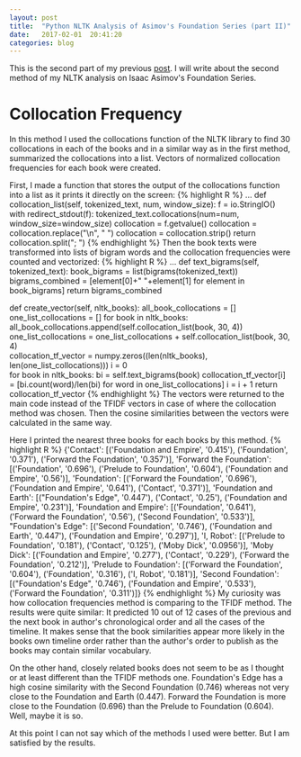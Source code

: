 ```yaml
---
layout: post
title:  "Python NLTK Analysis of Asimov's Foundation Series (part II)"
date:   2017-02-01  20:41:20
categories: blog
---
```


This is the second part of my previous [post][partI]. I will write about the second method of my 
NLTK analysis on Isaac Asimov's Foundation Series.


# Collocation Frequency
In this method I used the collocations function of the NLTK library to find 30 collocations in each of the books and 
in a similar way as in the first method, summarized the collocations into a list. Vectors of 
normalized collocation frequencies for each book were created. 

First, I made a function that stores the output of the collocations function into a list as it prints it
directly on the screen: 
{% highlight R %} 
...
def collocation_list(self, tokenized_text, num, window_size):
    f = io.StringIO()
    with redirect_stdout(f):
        tokenized_text.collocations(num=num, window_size=window_size)
        collocation = f.getvalue()
        collocation = collocation.replace("\n", " ")
        collocation = collocation.strip()
        return collocation.split("; ")
{% endhighlight %}
Then the book texts were transformed into lists of bigram words and the collocation frequencies 
were counted and vectorized: 
{% highlight R %}
...
def text_bigrams(self, tokenized_text):
    book_bigrams = list(bigrams(tokenized_text))
    bigrams_combined = [element[0]+" "+element[1] for element in book_bigrams]
    return bigrams_combined

def create_vector(self, nltk_books):
    all_book_collocations = []
    one_list_collocations = []
    for book in nltk_books:
        all_book_collocations.append(self.collocation_list(book, 30, 4))
        one_list_collocations = one_list_collocations + self.collocation_list(book, 30, 4)        
    collocation_tf_vector = numpy.zeros((len(nltk_books), len(one_list_collocations)))
    i = 0  
    for book in nltk_books:
        bi = self.text_bigrams(book)
        collocation_tf_vector[i] = [bi.count(word)/len(bi) for word in one_list_collocations]
        i = i + 1
    return collocation_tf_vector
{% endhighlight %}
The vectors were returned to the main code instead of the TFIDF vectors in case of where the collocation 
method was chosen. Then the cosine similarities between the vectors were calculated in the same way. 

Here I printed the nearest three books for each books by this method.
{% highlight R %}
{'Contact':                 [('Foundation and Empire', '0.415'),
                             ('Foundation', '0.371'),
                             ('Forward the Foundation', '0.357')],
 'Forward the Foundation':  [('Foundation', '0.696'),
                             ('Prelude to Foundation', '0.604'),
                             ('Foundation and Empire', '0.56')],
 'Foundation':              [('Forward the Foundation', '0.696'),
                             ('Foundation and Empire', '0.641'),
                             ('Contact', '0.371')],
 'Foundation and Earth':    [("Foundation's Edge", '0.447'),
                             ('Contact', '0.25'),
                             ('Foundation and Empire', '0.231')],
 'Foundation and Empire':   [('Foundation', '0.641'),
                             ('Forward the Foundation', '0.56'),
                             ('Second Foundation', '0.533')],
 "Foundation's Edge":       [('Second Foundation', '0.746'),
                             ('Foundation and Earth', '0.447'),
                             ('Foundation and Empire', '0.297')],
 'I, Robot':                [('Prelude to Foundation', '0.181'),
                             ('Contact', '0.125'),
                             ('Moby Dick', '0.0956')],
 'Moby Dick':               [('Foundation and Empire', '0.277'),
                             ('Contact', '0.229'),
                             ('Forward the Foundation', '0.212')],
 'Prelude to Foundation':   [('Forward the Foundation', '0.604'),
                             ('Foundation', '0.316'),
                             ('I, Robot', '0.181')],
 'Second Foundation':       [("Foundation's Edge", '0.746'),
                             ('Foundation and Empire', '0.533'),
                             ('Forward the Foundation', '0.311')]}
{% endhighlight %}
My curiosity was how collocation frequencies method is comparing to the TFIDF method. 
The results were quite similar: It predicted 10 out of 12 cases of the previous and 
the next book in author's chronological order and all the cases of the timeline. 
It makes sense that the book similarities appear more likely in the books own timeline order rather 
than the author's order to publish as the books  may contain similar vocabulary. 

On the other hand, closely related books does not seem to be as I thought or at least different 
than the TFIDF methods one. Foundation's Edge has a 
high cosine similarity with the Second Foundation (0.746) whereas not very close to the Foundation and 
Earth (0.447). Forward the Foundation is more close to the Foundation (0.696) than the 
Prelude to Foundation (0.604). Well, maybe it is so.

At this point I can not say which of the methods I used were better. But I am satisfied by the results. 

[partI]: http://data.altai.se/jekyll/update/2017/01/04/Foundation_books_I.html
